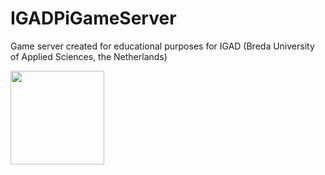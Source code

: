 # IGADPiGameServer
Game server created for educational purposes for IGAD (Breda University of Applied Sciences, the Netherlands)

<img src="https://www.nhtv.nl/fileadmin/user_upload/Afbeeldingen/Algemeen/Logos/eng_logofc_uas.jpg" width="150">
